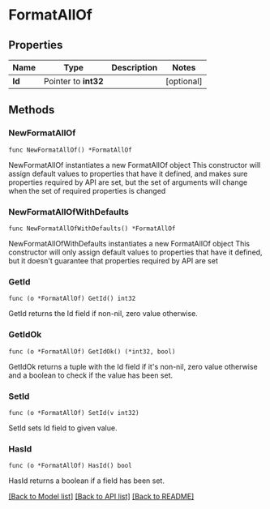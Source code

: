 # FormatAllOf

## Properties

Name | Type | Description | Notes
------------ | ------------- | ------------- | -------------
**Id** | Pointer to **int32** |  | [optional] 

## Methods

### NewFormatAllOf

`func NewFormatAllOf() *FormatAllOf`

NewFormatAllOf instantiates a new FormatAllOf object
This constructor will assign default values to properties that have it defined,
and makes sure properties required by API are set, but the set of arguments
will change when the set of required properties is changed

### NewFormatAllOfWithDefaults

`func NewFormatAllOfWithDefaults() *FormatAllOf`

NewFormatAllOfWithDefaults instantiates a new FormatAllOf object
This constructor will only assign default values to properties that have it defined,
but it doesn't guarantee that properties required by API are set

### GetId

`func (o *FormatAllOf) GetId() int32`

GetId returns the Id field if non-nil, zero value otherwise.

### GetIdOk

`func (o *FormatAllOf) GetIdOk() (*int32, bool)`

GetIdOk returns a tuple with the Id field if it's non-nil, zero value otherwise
and a boolean to check if the value has been set.

### SetId

`func (o *FormatAllOf) SetId(v int32)`

SetId sets Id field to given value.

### HasId

`func (o *FormatAllOf) HasId() bool`

HasId returns a boolean if a field has been set.


[[Back to Model list]](../README.md#documentation-for-models) [[Back to API list]](../README.md#documentation-for-api-endpoints) [[Back to README]](../README.md)


